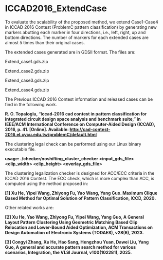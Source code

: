 # ICCAD2016_ExtendCase
To evaluate the scalability of the proposed method, we extend Case1-Case4 in ICCAD 2016 Contest (ProblemC pattern classification) by generating new markers abutting each marker in four directions, i.e., left, right, up and bottom directions. 
The number of markers for each extended cases are almost 5 times than their original cases. 

The extended cases generated are in GDSII format. The files are:

Extend_case1.gds.zip

Extend_case2.gds.zip

Extend_case3.gds.zip

Extend_case4.gds.zip

The Previous ICCAD 2016 Contest information and released cases can be find in the following work.

**R. O. Topaloglu, “Iccad-2016 cad contest in pattern classification for integrated circuit design space analysis and benchmark suite,” in IEEE/ACM International Conference on Computer-Aided Design (ICCAD), 2016, p. 41. 
[Online]. Available: http://cad-contest-2016.el.cycu.edu.tw/problemC/default.html**

The clustering legal check can be performed using our Linux binary executable file.

**usage: ./checker/noshifting_cluster_checker <input_gds_file> <clip_width> <clip_height> <ECC constrain_number> <ACC constrain_number> <overlay_gds_file>**

The clustering legalization checker is designed for ACC/ECC criteria in the ICCAD 2016 Contest. The ECC check, which is more complex than ACC, is computed using the method proposed in:

**[1] Xu He, Yipei Wang, Zhiyong Fu, Yao Wang, Yang Guo. Maximum Clique Based Method for Optimal Solution of Pattern Classification, ICCD, 2020.**

Other related works are:

**[2] Xu He, Yao Wang, Zhiyong Fu, Yipei Wang, Yang Guo, A General Layout Pattern Clustering Using Geometric Matching Based Clip Relocation and Lower-Bound Aided Optimization, ACM Transactions on Design Automation of Electronic Systems (TODAES), v28(6), 2023.**

**[3] Congyi Zhang, Xu He, Hao Sang, Hengzhou Yuan, Dawei Liu, Yang Guo, A general and accurate pattern search method for various scenarios, Integration, the VLSI Journal, v100(102281), 2025.**
